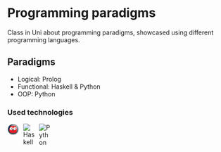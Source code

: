 # Programming paradigms
Class in Uni about programming paradigms, showcased using different programming languages.
## Paradigms
- Logical: Prolog
- Functional: Haskell & Python
- OOP: Python
### Used technologies
[<img align="left" alt="Prolog" width="26px" src="./readme-icons/prolog.png" style="padding-right:10px;" />][prolog]
[<img align="left" alt="Haskell" width="26px" src="https://cdn.jsdelivr.net/gh/devicons/devicon/icons/haskell/haskell-original.svg" style="padding-right:10px;"/>][haskell]
[<img align="left" alt="Python" width="26px" src="https://cdn.jsdelivr.net/gh/devicons/devicon/icons/python/python-original.svg" style="padding-right:10px;"/>][python]

[prolog]: https://en.wikipedia.org/wiki/Prolog
[haskell]: https://www.haskell.org
[python]: https://www.python.org
